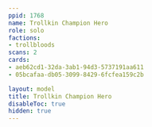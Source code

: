 ```yaml
---
ppid: 1768
name: Trollkin Champion Hero
role: solo
factions:
- trollbloods
scans: 2
cards:
- aeb62cd1-32da-3ab1-94d3-5737191aa611
- 05bcafaa-db05-3099-8429-6fcfea159c2b

layout: model
title: Trollkin Champion Hero
disableToc: true
hidden: true
---
```

